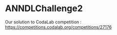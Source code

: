 # ANNDLChallenge2
Our solution to CodaLab competition : https://competitions.codalab.org/competitions/27176
